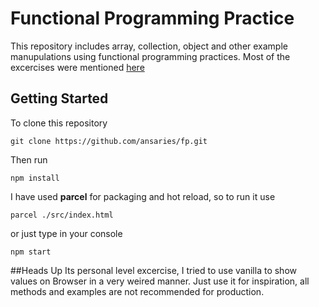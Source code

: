 # Functional Programming Practice
This repository includes array, collection, object and other example manupulations using functional programming practices. Most of the excercises were mentioned [here](https://gist.github.com/oskarkv/3168ea3f8d7530ccd94c97c19aafe266)

## Getting Started
To clone this repository
```
git clone https://github.com/ansaries/fp.git
```
Then run
```
npm install
```
I have used **parcel** for packaging and hot reload, so to run it use
```
parcel ./src/index.html
```
or just type in your console
```
npm start
```


##Heads Up
Its personal level excercise, I tried to use vanilla to show values on Browser in a very weired manner.
Just use it for inspiration, all methods and examples are not recommended for production.
